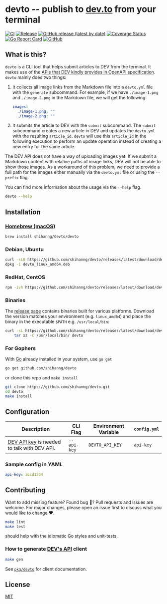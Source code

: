 # devto -- publish to [dev.to](https://dev.to) from your terminal

[![CI](https://github.com/shihanng/devto/workflows/main/badge.svg?branch=develop)](https://github.com/shihanng/devto/actions?query=workflow%3Amain)
[![Release](https://github.com/shihanng/devto/workflows/release/badge.svg)](https://github.com/shihanng/devto/actions?query=workflow%3Arelease)
[![GitHub release (latest by date)](https://img.shields.io/github/v/release/shihanng/devto)](https://github.com/shihanng/devto/releases)
[![Coverage Status](https://coveralls.io/repos/github/shihanng/devto/badge.svg?branch=develop)](https://coveralls.io/github/shihanng/devto?branch=develop)
[![Go Report Card](https://goreportcard.com/badge/github.com/shihanng/devto)](https://goreportcard.com/report/github.com/shihanng/devto)
[![GitHub](https://img.shields.io/github/license/shihanng/devto)](./LICENSE)

## What is this?

`devto` is a CLI tool that helps submit articles to DEV from the terminal. It makes use of the [APIs that DEV kindly provides in OpenAPI specification](https://docs.dev.to/api/). `devto` mainly does two things:

1. It collects all image links from the Markdown file into a `devto.yml` file with the `generate` subcommand. For example, if we have `./image-1.png` and `./image-2.png` in the Markdown file, we will get the following:

   ```yml
   images:
     ./image-1.png: ""
     ./image-2.png: ""
   ```

2. It submits the article to DEV with the `submit` subcommand. The `submit` subcommand creates a new article in DEV and updates the `devto.yml` with the resulting `article_id`. `devto` will use this `article_id` in the following execution to perform an update operation instead of creating a new entry for the same article.

The DEV API does not have a way of uploading images yet. If we submit a Markdown content with relative paths of image links, DEV will not be able to show those images. As a workaround of this problem, we need to provide a full path for the images either manually via the `devto.yml` file or using the `--prefix` flag.

You can find more information about the usage via the `--help` flag.

```sh
devto --help
```

## Installation

### [Homebrew (macOS)](https://github.com/shihanng/homebrew-devto)

```sh
brew install shihanng/devto/devto
```

### Debian, Ubuntu

```sh
curl -sLO https://github.com/shihanng/devto/releases/latest/download/devto_linux_amd64.deb
dpkg -i devto_linux_amd64.deb
```

### RedHat, CentOS

```sh
rpm -ivh https://github.com/shihanng/devto/releases/latest/download/devto_linux_amd64.rpm
```

### Binaries

The [release page](https://github.com/shihanng/devto/releases) contains binaries built for various platforms. Download the version matches your environment (e.g. `linux_amd64`) and place the binary in the executable `$PATH` e.g. `/usr/local/bin`:

```sh
curl -sL https://github.com/shihanng/devto/releases/latest/download/devto_linux_amd64.tar.gz | \
    tar xz -C /usr/local/bin/ devto
```

### For Gophers

With [Go](https://golang.org/doc/install) already installed in your system, use `go get`

```sh
go get github.com/shihanng/devto
```

or clone this repo and `make install`

```sh
git clone https://github.com/shihanng/devto.git
cd devto
make install
```

## Configuration

| Description                                                                                    | CLI Flag    | Environment Variable | `config.yml` |
| ---------------------------------------------------------------------------------------------- | ----------- | -------------------- | ------------ |
| [DEV API key](https://docs.dev.to/api/#section/Authentication) is needed to talk with DEV API. | `--api-key` | `DEVTO_API_KEY`      | `api-key`    |

### Sample config in YAML

```yaml
api-key: abcd1234
```

## Contributing

Want to add missing feature? Found bug :bug:? Pull requests and issues are welcome. For major changes, please open an issue first to discuss what you would like to change :heart:.

```sh
make lint
make test
```

should help with the idiomatic Go styles and unit-tests.

### How to generate [DEV's API](https://docs.dev.to/api/) client

```sh
make gen
```

See [`pkg/devto`](./pkg/devto) for client documentation.

## License

[MIT](./LICENSE)
